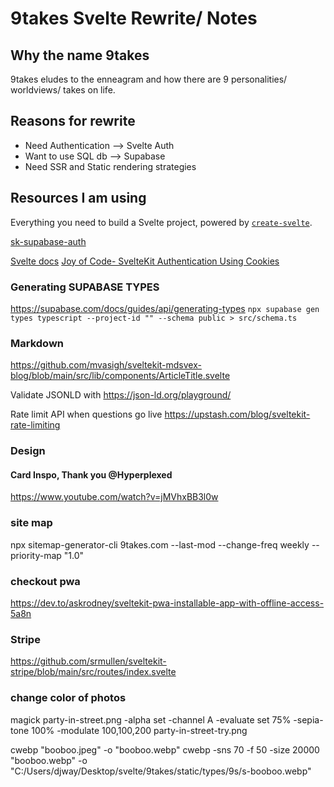 # 9takes Svelte Rewrite/ Notes

## Why the name 9takes

9takes eludes to the enneagram and how there are 9 personalities/ worldviews/ takes on life.

## Reasons for rewrite

- Need Authentication --> Svelte Auth
- Want to use SQL db --> Supabase
- Need SSR and Static rendering strategies

## Resources I am using

Everything you need to build a Svelte project, powered by [`create-svelte`](https://github.com/sveltejs/kit/tree/master/packages/create-svelte).

[sk-supabase-auth](https://github.com/huntabyte/sk-supabase-auth)

[Svelte docs](https://kit.svelte.dev/docs/project-structure)
[Joy of Code- SvelteKit Authentication Using Cookies](https://www.youtube.com/watch?v=E3VG-dLCRUk)

### Generating SUPABASE TYPES

<https://supabase.com/docs/guides/api/generating-types>
`npx supabase gen types typescript --project-id "" --schema public > src/schema.ts`

### Markdown

<https://github.com/mvasigh/sveltekit-mdsvex-blog/blob/main/src/lib/components/ArticleTitle.svelte>

Validate JSONLD with <https://json-ld.org/playground/>

Rate limit API when questions go live
<https://upstash.com/blog/sveltekit-rate-limiting>

### Design

#### Card Inspo, Thank you @Hyperplexed

<https://www.youtube.com/watch?v=jMVhxBB3l0w>

### site map

npx sitemap-generator-cli 9takes.com --last-mod --change-freq weekly --priority-map "1.0"

### checkout pwa

<https://dev.to/askrodney/sveltekit-pwa-installable-app-with-offline-access-5a8n>

### Stripe

<https://github.com/srmullen/sveltekit-stripe/blob/main/src/routes/index.svelte>

### change color of photos

magick party-in-street.png -alpha set -channel A -evaluate set 75% -sepia-tone 100% -modulate 100,100,200 party-in-street-try.png

cwebp "booboo.jpeg" -o "booboo.webp"
cwebp -sns 70 -f 50 -size 20000 "booboo.webp" -o "C:/Users/djway/Desktop/svelte/9takes/static/types/9s/s-booboo.webp"

<!--
## transitions
https://www.youtube.com/watch?v=ecP8RwpkiQw
-->

<!-- Zooom into question so it takes over the page -->
<!-- Experiment to sort emotion words -->
